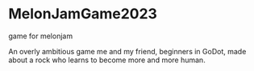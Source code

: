 # MelonJamGame2023
game for melonjam

An overly ambitious game me and my friend, beginners in GoDot, made about a rock who learns to become more and more human. 

